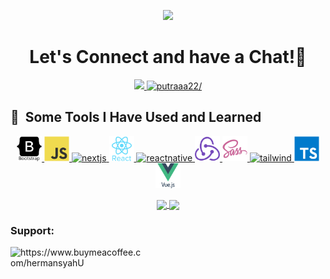 <p align="center">
  <img src="https://capsule-render.vercel.app/api?type=waving&color=gradient&text=👋Hai...&height=100&section=header"/>
</p>

<h1 align="center">
  Let's Connect and have a Chat!💬
</h1>

<p align="center">
<a href="https://www.instagram.com/twenty2.march_/" target="_blank">
  <img height="50" src="https://user-images.githubusercontent.com/46517096/166974368-9798f39f-1f46-499c-b14e-81f0a3f83a06.png"/>
</a>
<a href="https://fb.com/putraaa22/" target="blank">
<img height="50"  src="https://raw.githubusercontent.com/rahuldkjain/github-profile-readme-generator/master/src/images/icons/Social/facebook.svg" alt="putraaa22/"   />
</a>
</p>

<h2> 🚀 &nbsp;Some Tools I Have Used and Learned</h2>

<p align="center">
<p align="center"> <a href="https://getbootstrap.com" target="_blank" rel="noreferrer"> <img src="https://raw.githubusercontent.com/devicons/devicon/master/icons/bootstrap/bootstrap-plain-wordmark.svg" alt="bootstrap" width="40" height="40"/> </a> <a href="https://developer.mozilla.org/en-US/docs/Web/JavaScript" target="_blank" rel="noreferrer"> <img src="https://raw.githubusercontent.com/devicons/devicon/master/icons/javascript/javascript-original.svg" alt="javascript" width="40" height="40"/> </a> <a href="https://nextjs.org/" target="_blank" rel="noreferrer"> <img src="https://cdn.worldvectorlogo.com/logos/nextjs-2.svg" alt="nextjs" width="40" height="40"/> </a> <a href="https://reactjs.org/" target="_blank" rel="noreferrer"> <img src="https://raw.githubusercontent.com/devicons/devicon/master/icons/react/react-original-wordmark.svg" alt="react" width="40" height="40"/> </a> <a href="https://reactnative.dev/" target="_blank" rel="noreferrer"> <img src="https://reactnative.dev/img/header_logo.svg" alt="reactnative" width="40" height="40"/> </a> <a href="https://redux.js.org" target="_blank" rel="noreferrer"> <img src="https://raw.githubusercontent.com/devicons/devicon/master/icons/redux/redux-original.svg" alt="redux" width="40" height="40"/> </a> <a href="https://sass-lang.com" target="_blank" rel="noreferrer"> <img src="https://raw.githubusercontent.com/devicons/devicon/master/icons/sass/sass-original.svg" alt="sass" width="40" height="40"/> </a> <a href="https://tailwindcss.com/" target="_blank" rel="noreferrer"> <img src="https://www.vectorlogo.zone/logos/tailwindcss/tailwindcss-icon.svg" alt="tailwind" width="40" height="40"/> </a> <a href="https://www.typescriptlang.org/" target="_blank" rel="noreferrer"> <img src="https://raw.githubusercontent.com/devicons/devicon/master/icons/typescript/typescript-original.svg" alt="typescript" width="40" height="40"/> </a> <a href="https://vuejs.org/" target="_blank" rel="noreferrer"> <img src="https://raw.githubusercontent.com/devicons/devicon/master/icons/vuejs/vuejs-original-wordmark.svg" alt="vuejs" width="40" height="40"/> </a> </p>
 
</p>

<div align="center" >
<a  href="https://github.com/anuraghazra/github-readme-stats">
  <img height="170"   align="center" src="https://github-readme-stats.vercel.app/api?username=putraa22&github-readme-stats&show_icons=true&theme=tokyonight" />
</a>

<a href="https://github.com/anuraghazra/convoychat">
  <img height="170" align="center" src="https://github-readme-stats.vercel.app/api/top-langs/?username=putraa22&layout=compact&theme=tokyonight" />
</a>
</div>

<h3 align="left">Support:</h3>
<p><a href="https://www.buymeacoffee.com/hermansyahU" page="_black"> <img align="left" src="https://cdn.buymeacoffee.com/buttons/v2/default-yellow.png" height="50" width="210" alt="https://www.buymeacoffee.com/hermansyahU" /></a></p><br><br>



